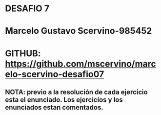 # DESAFIO 7

# Marcelo Gustavo Scervino-985452

# GITHUB: https://github.com/mscervino/marcelo-scervino-desafio07

## NOTA: previo a la resolución de cada ejercicio esta el enunciado. Los ejercicios y los enunciados estan comentados.
